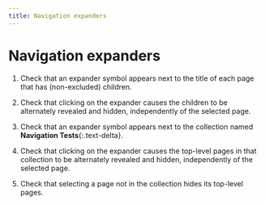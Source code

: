 ```yaml
---
title: Navigation expanders
---
```


# Navigation expanders

1.  Check that an expander symbol appears next to the title of each page
    that has (non-excluded) children.

1.  Check that clicking on the expander causes the children to be alternately revealed and hidden,
    independently of the selected page.
  
1.  Check that an expander symbol appears next to the collection named **Navigation Tests**{:.text-delta}.

1.  Check that clicking on the expander causes the top-level pages in that collection
    to be alternately revealed and hidden,
    independently of the selected page.

1.  Check that selecting a page not in the collection hides its top-level pages.
